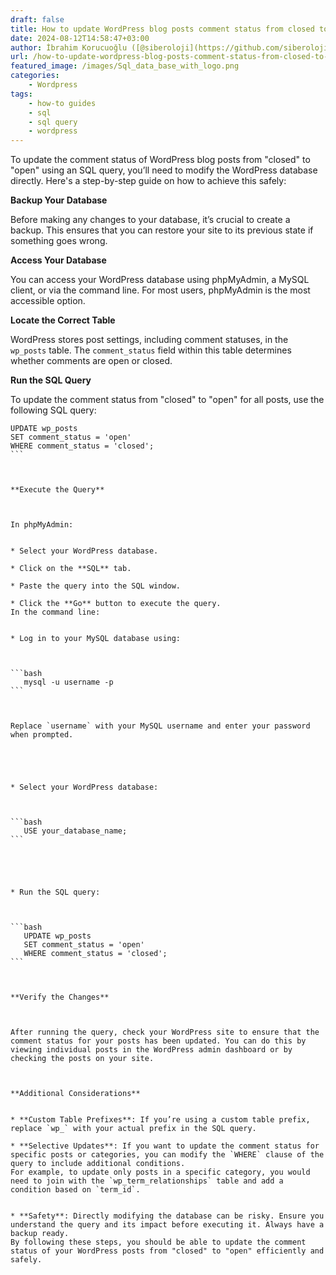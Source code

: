 ```yaml
---
draft: false
title: How to update WordPress blog posts comment status from closed to open with sql query?
date: 2024-08-12T14:58:47+03:00
author: İbrahim Korucuoğlu ([@siberoloji](https://github.com/siberoloji))
url: /how-to-update-wordpress-blog-posts-comment-status-from-closed-to-open-with-sql-query/
featured_image: /images/Sql_data_base_with_logo.png
categories:
    - Wordpress
tags:
    - how-to guides
    - sql
    - sql query
    - wordpress
---
```



To update the comment status of WordPress blog posts from "closed" to "open" using an SQL query, you’ll need to modify the WordPress database directly. Here's a step-by-step guide on how to achieve this safely:



**Backup Your Database**



Before making any changes to your database, it’s crucial to create a backup. This ensures that you can restore your site to its previous state if something goes wrong.



**Access Your Database**



You can access your WordPress database using phpMyAdmin, a MySQL client, or via the command line. For most users, phpMyAdmin is the most accessible option.



**Locate the Correct Table**



WordPress stores post settings, including comment statuses, in the `wp_posts` table. The `comment_status` field within this table determines whether comments are open or closed.



**Run the SQL Query**



To update the comment status from "closed" to "open" for all posts, use the following SQL query:


<!-- wp:code -->
<pre class="wp-block-code"><code lang="sql" class="language-sql">UPDATE wp_posts
SET comment_status = 'open'
WHERE comment_status = 'closed';
```



**Execute the Query**



In phpMyAdmin:


* Select your WordPress database.

* Click on the **SQL** tab.

* Paste the query into the SQL window.

* Click the **Go** button to execute the query.
In the command line:


* Log in to your MySQL database using:



```bash
   mysql -u username -p
```



Replace `username` with your MySQL username and enter your password when prompted.





* Select your WordPress database:



```bash
   USE your_database_name;
```





* Run the SQL query:



```bash
   UPDATE wp_posts
   SET comment_status = 'open'
   WHERE comment_status = 'closed';
```



**Verify the Changes**



After running the query, check your WordPress site to ensure that the comment status for your posts has been updated. You can do this by viewing individual posts in the WordPress admin dashboard or by checking the posts on your site.



**Additional Considerations**


* **Custom Table Prefixes**: If you’re using a custom table prefix, replace `wp_` with your actual prefix in the SQL query.

* **Selective Updates**: If you want to update the comment status for specific posts or categories, you can modify the `WHERE` clause of the query to include additional conditions.
For example, to update only posts in a specific category, you would need to join with the `wp_term_relationships` table and add a condition based on `term_id`.


* **Safety**: Directly modifying the database can be risky. Ensure you understand the query and its impact before executing it. Always have a backup ready.
By following these steps, you should be able to update the comment status of your WordPress posts from "closed" to "open" efficiently and safely.
